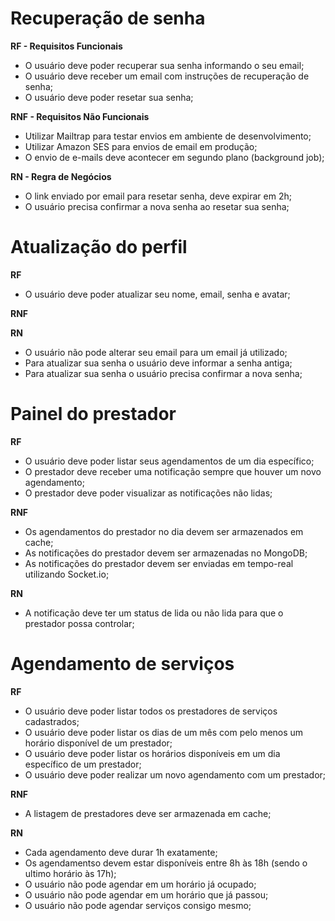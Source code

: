 # Recuperação de senha

**RF - Requisitos Funcionais**
- O usuário deve poder recuperar sua senha informando o seu email;
- O usuário deve receber um email com instruções de recuperação de senha;
- O usuário deve poder resetar sua senha;

**RNF - Requisitos Não Funcionais**
- Utilizar Mailtrap para testar envios em ambiente de desenvolvimento;
- Utilizar Amazon SES para envios de email em produção;
- O envio de e-mails deve acontecer em segundo plano (background job);

**RN - Regra de Negócios**
- O link enviado por email para resetar senha, deve expirar em 2h;
- O usuário precisa confirmar a nova senha ao resetar sua senha;


# Atualização do perfil

**RF**
- O usuário deve poder atualizar seu nome, email, senha e avatar;

**RNF**

**RN**
- O usuário não pode alterar seu email para um email já utilizado;
- Para atualizar sua senha o usuário deve informar a senha antiga;
- Para atualizar sua senha o usuário precisa confirmar a nova senha;

# Painel do prestador

**RF**
- O usuário deve poder listar seus agendamentos de um dia específico;
- O prestador deve receber uma notificação sempre que houver um novo agendamento;
- O prestador deve poder visualizar as notificações não lidas;

**RNF**
- Os agendamentos do prestador no dia devem ser armazenados em cache;
- As notificações do prestador devem ser armazenadas no MongoDB;
- As notificações do prestador devem ser enviadas em tempo-real utilizando Socket.io;

**RN**
- A notificação deve ter um status de lida ou não lida para que o prestador possa controlar;

# Agendamento de serviços

**RF**
- O usuário deve poder listar todos os prestadores de serviços cadastrados;
- O usuário deve poder listar os dias de um mês com pelo menos um horário disponível de um prestador;
- O usuário deve poder listar os horários disponíveis em um dia específico de um prestador;
- O usuário deve poder realizar um novo agendamento com um prestador;

**RNF**
- A listagem de prestadores deve ser armazenada em cache;

**RN**
- Cada agendamento deve durar 1h exatamente;
- Os agendamentso devem estar disponíveis entre 8h às 18h (sendo o ultimo horário às 17h);
- O usuário não pode agendar em um horário já ocupado;
- O usuário não pode agendar em um horário que já passou;
- O usuário não pode agendar serviços consigo mesmo;
